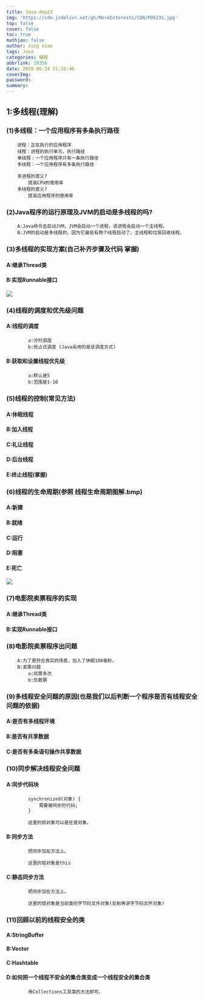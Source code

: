 ```yaml
---
title: Java-day23
img: 'https://cdn.jsdelivr.net/gh/MoreInterests/CDN/P05231.jpg'
top: false
cover: false
toc: true
mathjax: false
author: xing xiao
tags: Java
categories: 编程
abbrlink: 19356
date: 2020-06-24 21:33:40
coverImg:
password:
summary:
---
```

## 1:多线程(理解)
###	(1)多线程：一个应用程序有多条执行路径
		进程：正在执行的应用程序
		线程：进程的执行单元，执行路径
		单线程：一个应用程序只有一条执行路径
		多线程：一个应用程序有多条执行路径
		
		多进程的意义?
			提高CPU的使用率
		多线程的意义?
			提高应用程序的使用率
###	(2)Java程序的运行原理及JVM的启动是多线程的吗?
		A:Java命令去启动JVM，JVM会启动一个进程，该进程会启动一个主线程。
		B:JVM的启动是多线程的，因为它最低有两个线程启动了，主线程和垃圾回收线程。
###	(3)多线程的实现方案(自己补齐步骤及代码	掌握)
####		A:继承Thread类
####		B:实现Runnable接口
![](https://cdn.jsdelivr.net/gh/MoreInterests/CDN/P多线程两种方式的图解比较及区别.bmp)
###	(4)线程的调度和优先级问题
####		A:线程的调度
			a:分时调度
			b:抢占式调度 (Java采用的是该调度方式)
####		B:获取和设置线程优先级
			a:默认是5
			b:范围是1-10
###	(5)线程的控制(常见方法)
####		A:休眠线程
####		B:加入线程
####		C:礼让线程
####		D:后台线程
####		E:终止线程(掌握)
###	(6)线程的生命周期(参照	线程生命周期图解.bmp)
####		A:新建
####		B:就绪
####		C:运行
####		D:阻塞
####		E:死亡
![](https://cdn.jsdelivr.net/gh/MoreInterests/CDN/P线程生命周期图解.bmp)
###	(7)电影院卖票程序的实现
####		A:继承Thread类
####		B:实现Runnable接口
###	(8)电影院卖票程序出问题
		A:为了更符合真实的场景，加入了休眠100毫秒。
		B:卖票问题
			a:同票多次
			b:负数票
###	(9)多线程安全问题的原因(也是我们以后判断一个程序是否有线程安全问题的依据)
####		A:是否有多线程环境
####		B:是否有共享数据
####		C:是否有多条语句操作共享数据
###	(10)同步解决线程安全问题
####		A:同步代码块
			synchronized(对象) {
				需要被同步的代码;
			}
			
			这里的锁对象可以是任意对象。
			
####		B:同步方法
			把同步加在方法上。
			
			这里的锁对象是this
			
####		C:静态同步方法
			把同步加在方法上。
			
			这里的锁对象是当前类的字节码文件对象(反射再讲字节码文件对象)
###	(11)回顾以前的线程安全的类
####		A:StringBuffer
####		B:Vector
####		C:Hashtable
####		D:如何把一个线程不安全的集合类变成一个线程安全的集合类
			用Collections工具类的方法即可。
